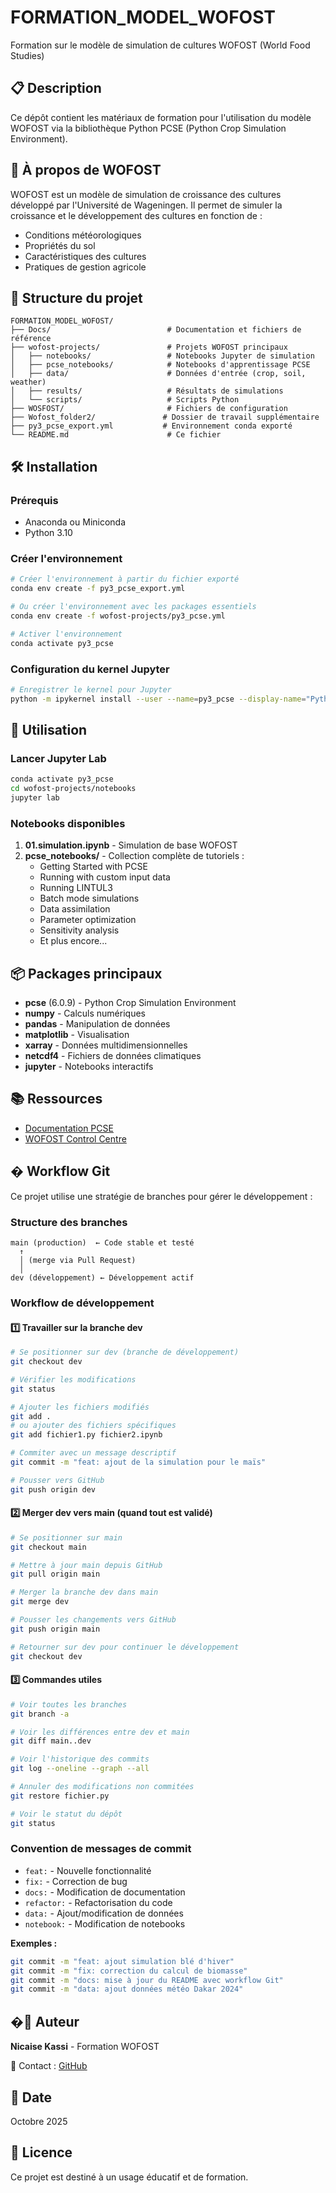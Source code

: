 # FORMATION_MODEL_WOFOST

Formation sur le modèle de simulation de cultures WOFOST (World Food Studies)

## 📋 Description

Ce dépôt contient les matériaux de formation pour l'utilisation du modèle WOFOST via la bibliothèque Python PCSE (Python Crop Simulation Environment).

## 🌾 À propos de WOFOST

WOFOST est un modèle de simulation de croissance des cultures développé par l'Université de Wageningen. Il permet de simuler la croissance et le développement des cultures en fonction de :

- Conditions météorologiques
- Propriétés du sol
- Caractéristiques des cultures
- Pratiques de gestion agricole

## 📁 Structure du projet

```
FORMATION_MODEL_WOFOST/
├── Docs/                          # Documentation et fichiers de référence
├── wofost-projects/               # Projets WOFOST principaux
│   ├── notebooks/                 # Notebooks Jupyter de simulation
│   ├── pcse_notebooks/            # Notebooks d'apprentissage PCSE
│   ├── data/                      # Données d'entrée (crop, soil, weather)
│   ├── results/                   # Résultats de simulations
│   └── scripts/                   # Scripts Python
├── WOSFOST/                       # Fichiers de configuration
├── Wofost_folder2/               # Dossier de travail supplémentaire
├── py3_pcse_export.yml           # Environnement conda exporté
└── README.md                      # Ce fichier
```

## 🛠️ Installation

### Prérequis

- Anaconda ou Miniconda
- Python 3.10

### Créer l'environnement

```bash
# Créer l'environnement à partir du fichier exporté
conda env create -f py3_pcse_export.yml

# Ou créer l'environnement avec les packages essentiels
conda env create -f wofost-projects/py3_pcse.yml

# Activer l'environnement
conda activate py3_pcse
```

### Configuration du kernel Jupyter

```bash
# Enregistrer le kernel pour Jupyter
python -m ipykernel install --user --name=py3_pcse --display-name="Python 3.10 (py3_pcse)"
```

## 🚀 Utilisation

### Lancer Jupyter Lab

```bash
conda activate py3_pcse
cd wofost-projects/notebooks
jupyter lab
```

### Notebooks disponibles

1. **01.simulation.ipynb** - Simulation de base WOFOST
2. **pcse_notebooks/** - Collection complète de tutoriels :
   - Getting Started with PCSE
   - Running with custom input data
   - Running LINTUL3
   - Batch mode simulations
   - Data assimilation
   - Parameter optimization
   - Sensitivity analysis
   - Et plus encore...

## 📦 Packages principaux

- **pcse** (6.0.9) - Python Crop Simulation Environment
- **numpy** - Calculs numériques
- **pandas** - Manipulation de données
- **matplotlib** - Visualisation
- **xarray** - Données multidimensionnelles
- **netcdf4** - Fichiers de données climatiques
- **jupyter** - Notebooks interactifs

## 📚 Ressources

- [Documentation PCSE](https://pcse.readthedocs.io/)
- [WOFOST Control Centre](https://www.wur.nl/en/Research-Results/Research-Institutes/plant-research/open-teelten/Models/WOFOST.htm)

## � Workflow Git

Ce projet utilise une stratégie de branches pour gérer le développement :

### Structure des branches

```
main (production)  ← Code stable et testé
  ↑
  │ (merge via Pull Request)
  │
dev (développement) ← Développement actif
```

### Workflow de développement

#### 1️⃣ Travailler sur la branche dev

```bash
# Se positionner sur dev (branche de développement)
git checkout dev

# Vérifier les modifications
git status

# Ajouter les fichiers modifiés
git add .
# ou ajouter des fichiers spécifiques
git add fichier1.py fichier2.ipynb

# Commiter avec un message descriptif
git commit -m "feat: ajout de la simulation pour le maïs"

# Pousser vers GitHub
git push origin dev
```

#### 2️⃣ Merger dev vers main (quand tout est validé)

```bash
# Se positionner sur main
git checkout main

# Mettre à jour main depuis GitHub
git pull origin main

# Merger la branche dev dans main
git merge dev

# Pousser les changements vers GitHub
git push origin main

# Retourner sur dev pour continuer le développement
git checkout dev
```

#### 3️⃣ Commandes utiles

```bash
# Voir toutes les branches
git branch -a

# Voir les différences entre dev et main
git diff main..dev

# Voir l'historique des commits
git log --oneline --graph --all

# Annuler des modifications non commitées
git restore fichier.py

# Voir le statut du dépôt
git status
```

### Convention de messages de commit

- `feat:` - Nouvelle fonctionnalité
- `fix:` - Correction de bug
- `docs:` - Modification de documentation
- `refactor:` - Refactorisation du code
- `data:` - Ajout/modification de données
- `notebook:` - Modification de notebooks

**Exemples :**

```bash
git commit -m "feat: ajout simulation blé d'hiver"
git commit -m "fix: correction du calcul de biomasse"
git commit -m "docs: mise à jour du README avec workflow Git"
git commit -m "data: ajout données météo Dakar 2024"
```

## �👤 Auteur

**Nicaise Kassi** - Formation WOFOST

📧 Contact : [GitHub](https://github.com/NicaiseKassi)

## 📅 Date

Octobre 2025

## 📄 Licence

Ce projet est destiné à un usage éducatif et de formation.
